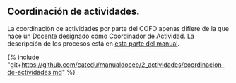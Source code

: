 ## Coordinación de actividades.

La coordinación de actividades por parte del COFO apenas difiere de la que hace un Docente designado como Coordinador de Actividad. La descripción de los procesos está en [esta parte del manual](https://catedu.gitbooks.io/manual-de-doceo-3-0/content/2_actividades/).

{% include "git+https://github.com/catedu/manualdoceo/2_actividades/coordinacion-de-actividades.md" %}